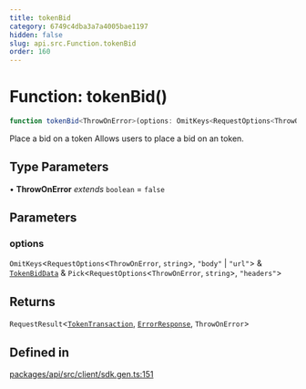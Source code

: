 ```yaml
---
title: tokenBid
category: 6749c4dba3a7a4005bae1197
hidden: false
slug: api.src.Function.tokenBid
order: 160
---
```


# Function: tokenBid()

```ts
function tokenBid<ThrowOnError>(options: OmitKeys<RequestOptions<ThrowOnError, string>, "body" | "url"> & TokenBidData & Pick<RequestOptions<ThrowOnError, string>, "headers">): RequestResult<TokenTransaction, ErrorResponse, ThrowOnError>
```

Place a bid on a token
Allows users to place a bid on an token.

## Type Parameters

• **ThrowOnError** *extends* `boolean` = `false`

## Parameters

### options

`OmitKeys`\<`RequestOptions`\<`ThrowOnError`, `string`\>, `"body"` \| `"url"`\> & [`TokenBidData`](apisrctypealiastokenbiddata) & `Pick`\<`RequestOptions`\<`ThrowOnError`, `string`\>, `"headers"`\>

## Returns

`RequestResult`\<[`TokenTransaction`](apisrctypealiastokentransaction), [`ErrorResponse`](apisrctypealiaserrorresponse), `ThrowOnError`\>

## Defined in

[packages/api/src/client/sdk.gen.ts:151](https://github.com/zkcloudworker/minatokens-lib/blob/main/packages/api/src/client/sdk.gen.ts#L151)
